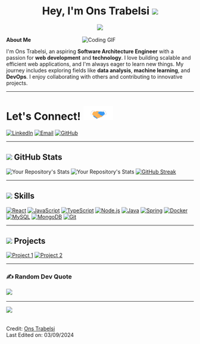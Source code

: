 <h1 align="center"><b>Hey, I'm Ons Trabelsi </b><img src="https://media.giphy.com/media/hvRJCLFzcasrR4ia7z/giphy.gif" width="35"></h1>
<p align="center">
  <a href="https://github.com/DenverCoder1/readme-typing-svg"><img src="https://readme-typing-svg.herokuapp.com?font=Time+New+Roman&color=cyan&size=25&center=true&vCenter=true&width=600&height=100&lines=Hey!+It's+Ons+Trabelsi..&hearts;++;Aspiring+Software+Architecture+Engineer,;Passionate+about+Web+Development,;Always+learning+and+exploring+new+tech..<3"></a>
</p>

<!-- Avatar -->
<img title="My Avatar" align="right" src="https://media.giphy.com/media/v1.Y2lkPTc5MGI3NjExajVnZHltbjJienc2MHBmenMyZjcxd2F3dGF4bGJ2MjR5anZnbnpkeCZlcD12MV9naWZzX3NlYXJjaCZjdD1n/qgQUggAC3Pfv687qPC/giphy.gif" width="300" alt="Coding GIF">

<!-- About Me -->
**About Me**

I'm Ons Trabelsi, an aspiring **Software Architecture Engineer** with a passion for **web development** and **technology**. I love building scalable and efficient web applications, and I'm always eager to learn new things. My journey includes exploring fields like **data analysis**, **machine learning**, and **DevOps**. I enjoy collaborating with others and contributing to innovative projects.

---

<!-- Let's Connect -->
# <b> Let's Connect! </b><img src="https://github.com/0xAbdulKhalid/0xAbdulKhalid/raw/main/assets/mdImages/handshake.gif" width="80">

[![LinkedIn](https://img.shields.io/badge/-Ons%20Trabelsi-0e76a8?style=flat&logo=linkedin&logoColor=white)](https://www.linkedin.com/in/ons-trabelsi-35a0911a3/)
[![Email](https://img.shields.io/badge/-ons.trabelsi@example.com-c0392b?style=flat&logo=gmail&logoColor=white)](mailto:ons.trabelsi@example.com)
[![GitHub](https://img.shields.io/badge/-Ons%20Trabelsi-181717?style=flat&logo=github&logoColor=white)](https://github.com/OnsTrabelsi)

---

<!-- GitHub Stats -->
## <img src="https://media.giphy.com/media/iY8CRBdQXODJSCERIr/giphy.gif" width="35"><b> GitHub Stats </b>

![Your Repository's Stats](https://github-readme-stats.vercel.app/api/top-langs/?username=OnsTrabelsi&show_icons=true&locale=en&layout=compact&langs_count=10&theme=algolia)
![Your Repository's Stats](https://github-readme-stats.vercel.app/api?username=OnsTrabelsi&show_icons=true&theme=radical)
[![GitHub Streak](https://github-readme-streak-stats.herokuapp.com/?user=OnsTrabelsi&theme=algolia)](https://github.com/OnsTrabelsi)

---

<!-- Skills -->
## <img src="https://media2.giphy.com/media/QssGEmpkyEOhBCb7e1/giphy.gif?cid=ecf05e47a0n3gi1bfqntqmob8g9aid1oyj2wr3ds3mg700bl&rid=giphy.gif" width="25"><b> Skills</b>

[![React](https://img.shields.io/badge/-React-61DBFB?style=for-the-badge&logo=react&logoColor=black)](#)
[![JavaScript](https://img.shields.io/badge/-JavaScript-F0DB4F?style=for-the-badge&logo=javascript&logoColor=black)](#)
[![TypeScript](https://img.shields.io/badge/-TypeScript-007acc?style=for-the-badge&logo=typescript&logoColor=white)](#)
[![Node.js](https://img.shields.io/badge/-Node.js-3C873A?style=for-the-badge&logo=node.js&logoColor=white)](#)
[![Java](https://img.shields.io/badge/-Java-007396?style=for-the-badge&logo=java&logoColor=white)](#)
[![Spring](https://img.shields.io/badge/-Spring-6DB33F?style=for-the-badge&logo=spring&logoColor=white)](#)
[![Docker](https://img.shields.io/badge/-Docker-2496ED?style=for-the-badge&logo=docker&logoColor=white)](#)
[![MySQL](https://img.shields.io/badge/-MySQL-4479A1?style=for-the-badge&logo=mysql&logoColor=white)](#)
[![MongoDB](https://img.shields.io/badge/-MongoDB-47A248?style=for-the-badge&logo=mongodb&logoColor=white)](#)
[![Git](https://img.shields.io/badge/-Git-F05032?style=for-the-badge&logo=git&logoColor=white)](#)

---

<!-- Projects -->
## <img src="https://media.giphy.com/media/ZCN6F3FAkwsyOGU2RS/giphy.gif" width="40"><b> Projects</b>

[![Project 1](https://github-readme-stats.vercel.app/api/pin/?username=OnsTrabelsi&repo=Project-1&theme=react)](https://github.com/OnsTrabelsi/Project-1)
[![Project 2](https://github-readme-stats.vercel.app/api/pin/?username=OnsTrabelsi&repo=Project-2&theme=react)](https://github.com/OnsTrabelsi/Project-2)

---

<!-- Random Dev Quote -->
### ✍️ Random Dev Quote
![](https://quotes-github-readme.vercel.app/api?type=horizontal&theme=radical)

---

<!-- Footer -->
<img src="https://user-images.githubusercontent.com/73097560/115834477-dbab4500-a447-11eb-908a-139a6edaec5c.gif"><br><br>

Credit: [Ons Trabelsi](https://github.com/OnsTrabelsi)  
Last Edited on: 03/09/2024
